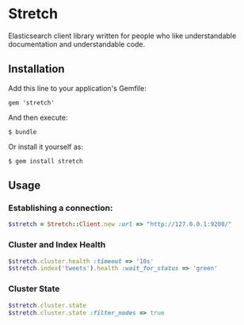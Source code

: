 # Stretch

Elasticsearch client library written for people who like understandable
documentation and understandable code.

## Installation

Add this line to your application's Gemfile:

    gem 'stretch'

And then execute:

    $ bundle

Or install it yourself as:

    $ gem install stretch

## Usage

### Establishing a connection:

``` ruby
$stretch = Stretch::Client.new :url => "http://127.0.0.1:9200/"
```

### Cluster and Index Health

``` ruby
$stretch.cluster.health :timeout => '10s'
$stretch.index('tweets').health :wait_for_status => 'green'
```

### Cluster State

``` ruby
$stretch.cluster.state
$stretch.cluster.state :filter_nodes => true
```
